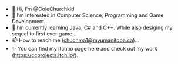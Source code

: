 - 👋 Hi, I’m @ColeChurchkid
- 👀 I’m interested in Computer Science, Programming and Game Development...
- 🌱 I’m currently learning Java, C# and C++. While also desiging my sequel to first ever game...
- 📫 How to reach me (chuchma1@myumanitoba.ca)...
- ✨ You can find my Itch.io page here and check out my work (https://ccprojects.itch.io/).

<!---
ColeChurchkid/ColeChurchkid is a ✨ special ✨ repository because its `README.md` (this file) appears on your GitHub profile.
You can click the Preview link to take a look at your changes.
--->
